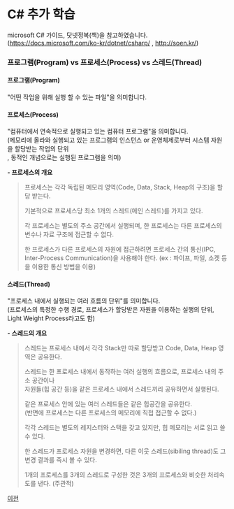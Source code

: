 # C# 추가 학습

microsoft C# 가이드, 닷넷정복(책)을 참고하였습니다.</br>
(https://docs.microsoft.com/ko-kr/dotnet/csharp/ , http://soen.kr/)

### 프로그램(Program) vs 프로세스(Process) vs 스레드(Thread)

#### 프로그램(Program)
"어떤 작업을 위해 실행 할 수 있는 파일"을 의미합니다.

#### 프로세스(Process)
"컴퓨터에서 연속적으로 실행되고 있는 컴퓨터 프로그램"을 의미합니다.</br>
(메모리에 올라와 실행되고 있는 프로그램의 인스턴스 or 운영체제로부터 시스템 자원을 할당받는 작업의 단위</br>
, 동적인 개념으로는 실행된 프로그램을 의미)</br>

__- 프로세스의 개요__

> 프로세스는 각각 독립된 메모리 영역(Code, Data, Stack, Heap의 구조)을 할당 받는다.
> 
> 기본적으로 프로세스당 최소 1개의 스레드(메인 스레드)를 가지고 있다.
> 
> 각 프로세스는 별도의 주소 공간에서 실행되며, 한 프로세스는 다른 프로세스의 변수나 자료 구조에 접근할 수 없다.
> 
> 한 프로세스가 다른 프로세스의 자원에 접근하려면 프로세스 간의 통신(IPC, Inter-Process Communication)을 사용해야 한다.
> (ex : 파이프, 파일, 소켓 등을 이용한 통신 방법을 이용)

#### 스레드(Thread)
"프로세스 내에서 실행되는 여러 흐름의 단위"를 의미합니다.</br>
(프로세스의 특정한 수행 경로, 프로세스가 할당받은 자원을 이용하는 실행의 단위,</br>
Light Weight Process라고도 함)</br>

__- 스레드의 개요__

> 스레드는 프로세스 내에서 각각 Stack만 따로 할당받고 Code, Data, Heap 영역은 공유한다.
> 
> 스레드는 한 프로세스 내에서 동작하는 여러 실행의 흐름으로, 프로세스 내의 주소 공간이나</br>
> 자원들(힙 공간 등)을 같은 프로세스 내에서 스레드끼리 공유하면서 실행된다.
> 
> 같은 프로세스 안에 있는 여러 스레드들은 같은 힙공간을 공유한다.</br>
> (반면에 프로세스는 다른 프로세스의 메모리에 직접 접근할 수 없다.)
> 
> 각각 스레드는 별도의 레지스터와 스택을 갖고 있지만, 힙 메모리는 서로 읽고 쓸 수 있다.
>
> 한 스레드가 프로세스 자원을 변경하면, 다른 이웃 스레드(sibiling thread)도 그 변경 결과를 즉시 볼 수 있다.
> 
> 1개의 프로세스를 3개의 스레드로 구성한 것은 3개의 프로세스와 비슷한 처리속도를 낸다. (주관적)
> 


[이전](https://github.com/1994wjdwodbs/StudyCSharp21)
